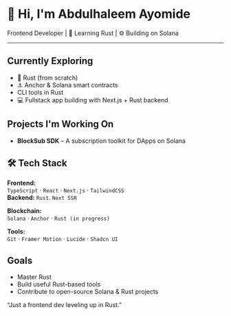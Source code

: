 # 👋 Hi, I'm Abdulhaleem Ayomide

 Frontend Developer | 🦀 Learning Rust | ⚙️ Building on Solana

---

## Currently Exploring

- 🦀 Rust (from scratch)
- ⚓ Anchor & Solana smart contracts
-  CLI tools in Rust
- 💻 Fullstack app building with Next.js + Rust backend


##  Projects I'm Working On

-  **BlockSub SDK** – A subscription toolkit for DApps on Solana



## 🛠️ Tech Stack

**Frontend:**  
`TypeScript` · `React` · `Next.js` · `TailwindCSS`  
**Backend:**
`Rust`. `Next SSR`

**Blockchain:**  
`Solana` · `Anchor` · `Rust (in progress)`  

**Tools:**  
`Git` · `Framer Motion` · `Lucide` · `Shadcn UI`  



##  Goals

- Master Rust
- Build useful Rust-based tools
- Contribute to open-source Solana & Rust projects


 “Just a frontend dev leveling up in Rust.”
